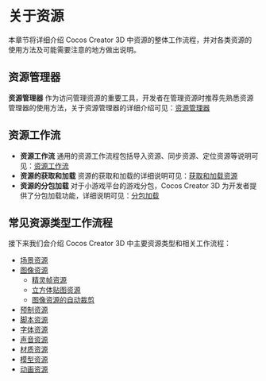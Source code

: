 # 关于资源

本章节将详细介绍 Cocos Creator 3D 中资源的整体工作流程，并对各类资源的使用方法及可能需要注意的地方做出说明。

## 资源管理器

**资源管理器** 作为访问管理资源的重要工具，开发者在管理资源时推荐先熟悉资源管理器的使用方法，关于资源管理器的详细介绍可见：[资源管理器](../editor/assets/index.md)

## 资源工作流

- **资源工作流** 通用的资源工作流程包括导入资源、同步资源、定位资源等说明可见：[资源工作流](asset-workflow.md)
- **资源的获取和加载** 资源的获取和加载的详细说明可见：[获取和加载资源](load-assets.md)
- **资源的分包加载** 对于小游戏平台的游戏分包，Cocos Creator 3D 为开发者提供了分包加载功能，详细说明可见：[分包加载](subpackage.md)

## 常见资源类型工作流程

接下来我们会介绍 Cocos Creator 3D 中主要资源类型和相关工作流程：

- [场景资源](scene.md)
- [图像资源](image.md)
   - [精灵帧资源](sprite-frame.md)
   - [立方体贴图资源](../concepts/scene/skybox.md#cubemap)
   - [图像资源的自动裁剪](../ui-system/components/engine/trim.md)
- [预制资源](prefab.md)
- [脚本资源](script.md)
- [字体资源](font.md)
- [声音资源](audio.md)
- [材质资源](material.md)
- [模型资源](mesh.md)
- [动画资源](anim.md)
